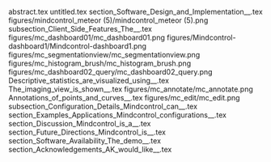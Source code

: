 abstract.tex
untitled.tex
section_Software_Design_and_Implementation__.tex
figures/mindcontrol_meteor (5)/mindcontrol_meteor (5).png
subsection_Client_Side_Features_The__.tex
figures/mc_dashboard01/mc_dashboard01.png
figures/Mindcontrol-dashboard1/Mindcontrol-dashboard1.png
figures/mc_segmentationview/mc_segmentationview.png
figures/mc_histogram_brush/mc_histogram_brush.png
figures/mc_dashboard02_query/mc_dashboard02_query.png
Descriptive_statistics_are_visualized_using__.tex
The_imaging_view_is_shown__.tex
figures/mc_annotate/mc_annotate.png
Annotations_of_points_and_curves__.tex
figures/mc_edit/mc_edit.png
subsection_Configuration_Details_Mindcontrol_can__.tex
section_Examples_Applications_Mindcontrol_configurations__.tex
section_Discussion_Mindcontrol_is_a__.tex
section_Future_Directions_Mindcontrol_is__.tex
section_Software_Availability_The_demo__.tex
section_Acknowledgements_AK_would_like__.tex